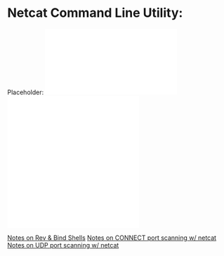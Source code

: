# Netcat Command Line Utility:
Placeholder:
![PNPT notes on shells](/PNPT/PEH/exploit-basics/shells.md)
![CONNECT Scan w/ netcat](../../../../OSCP/Enumeration%20&%20Info%20Gathering/port-scanning.md#CONNECT%20Scan%20w/%20netcat)
![UDP scanning w/ netcat](../../../../OSCP/Enumeration%20&%20Info%20Gathering/port-scanning.md#UDP%20scanning%20w/%20netcat)


[Notes on Rev & Bind Shells](https://github.com/TrshPuppy/PNPT-study-guide/blob/main/PEH/exploit-basics/shells.md)
[Notes on CONNECT port scanning w/ netcat](../../../../OSCP/Enumeration%20&%20Info%20Gathering/port-scanning.md#CONNECT%20Scan%20w/%20[netcat](../../cybersecurity/TTPs/exploitation/tools/netcat.md))
[Notes on UDP port scanning w/ netcat](../../../../OSCP/Enumeration%20&%20Info%20Gathering/port-scanning.md#UDP%20scanning%20w/%20netcat)